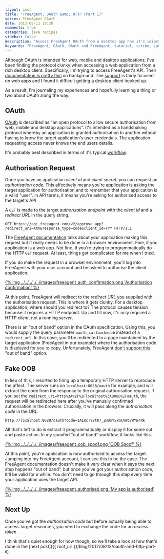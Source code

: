 ```yaml
---
layout: post
title: "FreeAgent, OAuth &amp; HTTP (Part I)"
series: FreeAgent OAuth
date: 2012-08-11 19:20
comments: true
categories: java recipes
sidebar: false
description: "Access FreeAgent OAuth from a desktop app has it's idiosyncrasies, the hardest part is covering the redirect part of the protocol. Find out how I did it here."
keywords: "FreeAgent, OAuth, OAuth and FreeAgent, tutorial, scribe, java, google oauth"
---
```


Although OAuth is intended for web, mobile and desktop applications, I've been finding the protocol clunky when accessing a web application from a rich desktop client. Specifically, I'm trying to access FreeAgent's API. Their [documentation is pretty thin](https://dev.freeagent.com/docs/oauth) on background. The [support](https://groups.google.com/forum/#!forum/freeagent_api) is fairly focused on web apps and I found it difficult getting a desktop client hooked up.

As a result, I'm journaling my experiences and hopefully learning a thing or two about OAuth along the way.

<!-- more -->

## OAuth

[OAuth](http://www.oauth.net) is described as "an open protocol to allow secure authorisation from web, mobile and desktop applications". It's intended as a handshaking protocol whereby an application is granted authorisation to another without having to know the target application's user credentials. The application requesting access never knows the end users details.

It's probably best described in terms of it's typical [workflow](http://hueniverse.com/oauth/guide/workflow/).


## Authorisation Request

Once you have an application _client id_ and _client secret_, you can request an _authorisation code_. This affectively means you're application is asking the target application for authorisation and to remember that your application is a valid "user". In API terms, it means you're asking for authorised access to the target's API.

A `GET` is made to the target _authorisation endpoint_ with the _client id_ and a _redirect URL_ in the query string.

    GET https://api.freeagent.com/v2/approve_app?redirect_uri=XXX&response_type=code&client_id=YYY HTTP/1.1

The [FreeAgent documentation](https://dev.freeagent.com/docs/oauth) talks about your application making this request but it really needs to be done in a browser environment. Fine, if you application is a web app. Not fine, if you're trying to programmatically do the HTTP `GET` request. At least, things got complicated for me when I tried.

If you do make the request in a browser environment, you'll log into FreeAgent with your user account and be asked to authorise the client application.

[{% img ../../../../../images/freeagent_auth_confirmation.png 'Authorisation confirmation' %}](../../../../../images/freeagent_auth_confirmation.png)

At this point, FreeAgent will redirect to the _redirect URL_ you supplied with the authorisation request. This is where it gets clunky. For a desktop application, where should you redirect to? The protocol causes tension because it requires a HTTP endpoint. Up and till now, it's only required a HTTP _client_, not a running _server_.

There is an "out of band" option in the OAuth specification. Using this, you would supply the query parameter `oauth_callback=oob` instead of a `redirect_url`. In this case, you'll be redirected to a page maintained by the target application (FreeAgent in our example) where the authorisation code is displayed for you to copy. Unfortunately, FreeAgent [don't support this](https://groups.google.com/forum/?fromgroups#!topic/freeagent_api/Rbld9sm0GOA) "out of band" option.

## Fake OOB

In lieu of this, I resorted to firing up a temporary HTTP server to reproduce the affect. The server runs on `localhost:8088/oauth` for example, and will extract the code from the response to the original authorisation request. If you set the `redirect_uri=http%3A%2F%2Flocalhost%3A8080%2Foauth`, the request will be redirected here after you've manually confirmed authorisation in the browser. Crucially, it will pass along the _authorisation code_ in the URL.

    http://localhost:8080/oauth?code=1A18cTY2tK7_ZHUsYSknCVWbVRYB4Nk

All that's left to do is extract it programmatically or display it for some cut and paste action. In my spoofed "out of band" workflow, it looks like this.

[{% img ../../../../../images/freeagent_oob_spoof.png 'OOB Spoof' %}](../../../../../images/freeagent_oob_spoof.png)


At this point, you're application is now authorised to access the target. Jumping into my FreeAgent account, I can see this to be the case. The FreeAgent documentation doesn't make it very clear when it says the next step happens "out of band", but once you've got your authorisation code, it'll be valid for a while. You don't need to go through this step every time your application uses the target API.

[{% img ../../../../../images/freeagent_authorised.png 'My app is authorised' %}](../../../../../images/freeagent_authorised.png)

## Next Up

Once you've got the _authorisation code_ but before actually being able to access target resources, you need to exchange the code for an _access token_.

I think that's quiet enough for now though, so we'll take a look at how that's done in the [next post]({{ root_url }}/blog/2012/08/12/oauth-and-http-part-ii).

